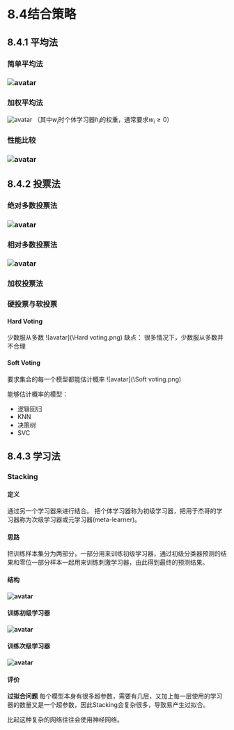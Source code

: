 # 8.4结合策略
## 8.4.1 平均法
### 简单平均法

### ![avatar](\简单平均法.png)

### 加权平均法
![avatar](\加权平均法.png)
（其中$w_i$时个体学习器$h_i$的权重，通常要求$w_i≥0$）

### 性能比较

### ![avatar](\性能比较.png)

## 8.4.2 投票法
### 绝对多数投票法

### ![avatar](\绝对多数投票法.png)

### 相对多数投票法

### ![avatar](\相对多数投票法.png)

### 加权投票法

### 硬投票与软投票
#### Hard Voting
少数服从多数
![avatar](\Hard voting.png)
缺点：
很多情况下，少数服从多数并不合理

#### Soft Voting
要求集合的每一个模型都能估计概率
![avatar](\Soft voting.png)

能够估计概率的模型：
* 逻辑回归
* KNN
* 决策树
* SVC

## 8.4.3 学习法
### Stacking
#### 定义
通过另一个学习器来进行结合。
把个体学习器称为初级学习器，把用于杰哥的学习器称为次级学习器或元学习器(meta-learner)。

#### 思路
把训练样本集分为两部分，一部分用来训练初级学习器，通过初级分类器预测的结果和零位一部分样本一起用来训练刺激学习器，由此得到最终的预测结果。

#### 结构

#### ![avatar](\Stacking结构.png)

#### 训练初级学习器

#### ![avatar](\训练初级学习器.png)

#### 训练次级学习器

#### ![avatar](\训练次级学习器.png)

#### 评价
**过拟合问题**
每个模型本身有很多超参数，需要有几层，又加上每一层使用的学习器的数量又是一个超参数，因此Stacking会复杂很多，导致易产生过拟合。

比起这种复杂的网络往往会使用神经网络。